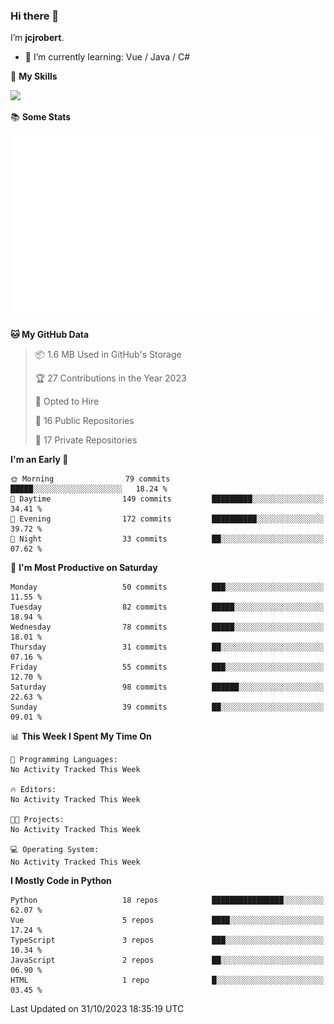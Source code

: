 ### Hi there 👋

I’m **jcjrobert**.

- 🌱 I’m currently learning: Vue / Java / C#

🌟 **My Skills**

![](https://img.shields.io/badge/-Python-3e74a2?style=flat-square&logo=Python&logoColor=fff)

📚 **Some Stats**

![](https://github.com/jcjrobert/github-stats/blob/master/generated/overview.svg)

<!--START_SECTION:waka-->
**🐱 My GitHub Data** 

> 📦 1.6 MB Used in GitHub's Storage 
 > 
> 🏆 27 Contributions in the Year 2023
 > 
> 💼 Opted to Hire
 > 
> 📜 16 Public Repositories 
 > 
> 🔑 17 Private Repositories 
 > 
**I'm an Early 🐤** 

```text
🌞 Morning                79 commits          █████░░░░░░░░░░░░░░░░░░░░   18.24 % 
🌆 Daytime                149 commits         █████████░░░░░░░░░░░░░░░░   34.41 % 
🌃 Evening                172 commits         ██████████░░░░░░░░░░░░░░░   39.72 % 
🌙 Night                  33 commits          ██░░░░░░░░░░░░░░░░░░░░░░░   07.62 % 
```
📅 **I'm Most Productive on Saturday** 

```text
Monday                   50 commits          ███░░░░░░░░░░░░░░░░░░░░░░   11.55 % 
Tuesday                  82 commits          █████░░░░░░░░░░░░░░░░░░░░   18.94 % 
Wednesday                78 commits          █████░░░░░░░░░░░░░░░░░░░░   18.01 % 
Thursday                 31 commits          ██░░░░░░░░░░░░░░░░░░░░░░░   07.16 % 
Friday                   55 commits          ███░░░░░░░░░░░░░░░░░░░░░░   12.70 % 
Saturday                 98 commits          ██████░░░░░░░░░░░░░░░░░░░   22.63 % 
Sunday                   39 commits          ██░░░░░░░░░░░░░░░░░░░░░░░   09.01 % 
```


📊 **This Week I Spent My Time On** 

```text
💬 Programming Languages: 
No Activity Tracked This Week

🔥 Editors: 
No Activity Tracked This Week

🐱‍💻 Projects: 
No Activity Tracked This Week

💻 Operating System: 
No Activity Tracked This Week
```

**I Mostly Code in Python** 

```text
Python                   18 repos            ████████████████░░░░░░░░░   62.07 % 
Vue                      5 repos             ████░░░░░░░░░░░░░░░░░░░░░   17.24 % 
TypeScript               3 repos             ███░░░░░░░░░░░░░░░░░░░░░░   10.34 % 
JavaScript               2 repos             ██░░░░░░░░░░░░░░░░░░░░░░░   06.90 % 
HTML                     1 repo              █░░░░░░░░░░░░░░░░░░░░░░░░   03.45 % 
```




 Last Updated on 31/10/2023 18:35:19 UTC
<!--END_SECTION:waka-->
